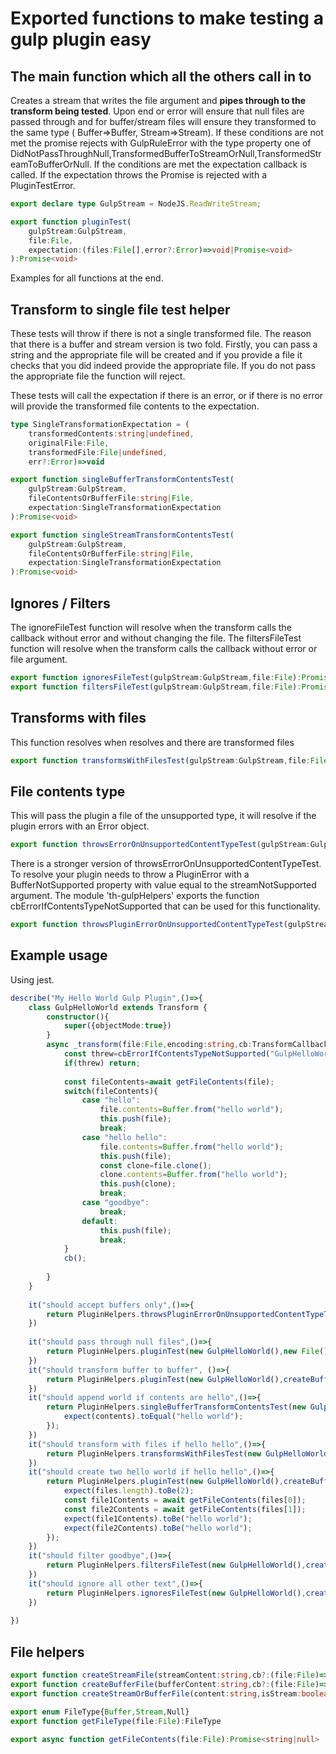 # Exported functions to make testing a gulp plugin easy


## The main function which all the others call in to

Creates a stream that writes the file argument and **pipes through to the transform being tested**. Upon end or error will ensure that null files are passed through and for buffer/stream files will ensure they transformed to the same type ( Buffer=>Buffer, Stream=>Stream).  If these conditions are not met the promise rejects with GulpRuleError with the type property one of DidNotPassThroughNull,TransformedBufferToStreamOrNull,TransformedStreamToBufferOrNull.  If the conditions are met the expectation callback is called.  If the expectation throws the Promise is rejected with a PluginTestError.

``` typescript
export declare type GulpStream = NodeJS.ReadWriteStream;

export function pluginTest(
    gulpStream:GulpStream,
    file:File,
    expectation:(files:File[],error?:Error)=>void|Promise<void>
):Promise<void>
```

Examples for all functions at the end.

## Transform to single file test helper

These tests will throw if there is not a single transformed file.  The reason that there is a buffer and stream version is two fold.  Firstly, you can pass a string and the appropriate file will be created and if you provide a file it checks that you did indeed provide the appropriate file.  If you do not pass the appropriate file the function will reject.
																
These tests will call the expectation if there is an error, or if there is no error will provide the transformed file contents to the expectation. 

```typescript
type SingleTransformationExpectation = (
    transformedContents:string|undefined,
    originalFile:File,
    transformedFile:File|undefined,
    err?:Error)=>void

export function singleBufferTransformContentsTest(
    gulpStream:GulpStream,
    fileContentsOrBufferFile:string|File,
    expectation:SingleTransformationExpectation
):Promise<void>

export function singleStreamTransformContentsTest(
    gulpStream:GulpStream,
    fileContentsOrBufferFile:string|File,
    expectation:SingleTransformationExpectation
):Promise<void>
```

## Ignores / Filters

The ignoreFileTest function will resolve when the transform calls the callback without error and without changing the file.
The filtersFileTest function will resolve when the transform calls the callback without error or file argument.

``` typescript
export function ignoresFileTest(gulpStream:GulpStream,file:File):Promise<void>
export function filtersFileTest(gulpStream:GulpStream,file:File):Promise<void>
```
## Transforms with files

This function resolves when resolves and there are transformed files
```typescript
export function transformsWithFilesTest(gulpStream:GulpStream,file:File):Promise<void>

```
## File contents type

This will pass the plugin a file of the unsupported type, it will resolve if the plugin errors with an Error object. 

```typescript
export function throwsErrorOnUnsupportedContentTypeTest(gulpStream:GulpStream,streamNotSupported=true):Promise<void>
```

There is a stronger version of throwsErrorOnUnsupportedContentTypeTest.
To resolve your plugin needs to throw a PluginError with a BufferNotSupported property with value equal to the streamNotSupported argument.
The module 'th-gulpHelpers' exports the function cbErrorIfContentsTypeNotSupported that can be used for this functionality.


```typescript
export function throwsPluginErrorOnUnsupportedContentTypeTest(gulpStream:GulpStream,streamNotSupported=true):Promise<void>
```

## Example usage

Using jest.

```typescript 
describe("My Hello World Gulp Plugin",()=>{
    class GulpHelloWorld extends Transform {
        constructor(){
            super({objectMode:true})
        }
        async _transform(file:File,encoding:string,cb:TransformCallback){
            const threw=cbErrorIfContentsTypeNotSupported("GulpHelloWorld",file,cb,false,true);
            if(threw) return;
            
            const fileContents=await getFileContents(file);
            switch(fileContents){
                case "hello":
                    file.contents=Buffer.from("hello world");
                    this.push(file);
                    break;
                case "hello hello":
                    file.contents=Buffer.from("hello world");
                    this.push(file);
                    const clone=file.clone();
                    clone.contents=Buffer.from("hello world");
                    this.push(clone);
                    break;
                case "goodbye":
                    break;
                default:
                    this.push(file);
                    break; 
            }
            cb();
            
        }
    }
    
    it("should accept buffers only",()=>{
        return PluginHelpers.throwsPluginErrorOnUnsupportedContentTypeTest(new GulpHelloWorld(),true);
    })
    
    it("should pass through null files",()=>{
        return PluginHelpers.pluginTest(new GulpHelloWorld(),new File(),()=>{});
    })
    it("should transform buffer to buffer", ()=>{
        return PluginHelpers.pluginTest(new GulpHelloWorld(),createBufferFile(""),()=>{});
    })
    it("should append world if contents are hello",()=>{
        return PluginHelpers.singleBufferTransformContentsTest(new GulpHelloWorld(),"hello",(contents)=>{
            expect(contents).toEqual("hello world");
        });
    })
    it("should transform with files if hello hello",()=>{
        return PluginHelpers.transformsWithFilesTest(new GulpHelloWorld(),createBufferFile("hello hello"));
    })
    it("should create two hello world if hello hello",()=>{
        return PluginHelpers.pluginTest(new GulpHelloWorld(),createBufferFile("hello hello"),async (files,error)=>{
            expect(files.length).toBe(2);
            const file1Contents = await getFileContents(files[0]);
            const file2Contents = await getFileContents(files[1]);
            expect(file1Contents).toBe("hello world");
            expect(file2Contents).toBe("hello world");
        });
    })
    it("should filter goodbye",()=>{
        return PluginHelpers.filtersFileTest(new GulpHelloWorld(),createBufferFile("goodbye"));
    })
    it("should ignore all other text",()=>{
        return PluginHelpers.ignoresFileTest(new GulpHelloWorld(),createBufferFile("ignore"));
    })
    
})
```

## File helpers

```typescript
export function createStreamFile(streamContent:string,cb?:(file:File)=>void):File //StreamFile
export function createBufferFile(bufferContent:string,cb?:(file:File)=>void):File //BufferFile
export function createStreamOrBufferFile(content:string,isStream:boolean,cb?:(file:File)=>void):File

export enum FileType{Buffer,Stream,Null}
export function getFileType(file:File):FileType

export async function getFileContents(file:File):Promise<string|null>
```
